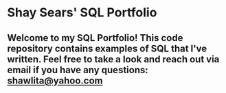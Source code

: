 # Shay Sears' SQL Portfolio

## Welcome to my SQL Portfolio! This code repository contains examples of SQL that I've written. Feel free to take a look and reach out via email if you have any questions: shawlita@yahoo.com

